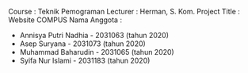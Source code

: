 Course : Teknik Pemograman
Lecturer : Herman, S. Kom.
Project Title : Website COMPUS
Nama Anggota : 
- Annisya Putri Nadhia - 2031063 (tahun 2020)
- Asep Suryana - 2031073 (tahun 2020)
- Muhammad Baharudin - 2031065 (tahun 2020)
- Syifa Nur Islami - 2031183 (tahun 2020)

